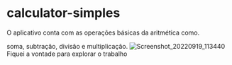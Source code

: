 # calculator-simples

O aplicativo conta com as operações básicas da aritmética como.

soma, subtração, divisão e multiplicação. 
![Screenshot_20220919_113440](https://user-images.githubusercontent.com/72363971/191099732-3083db06-9004-40fa-b0cc-aa48ee01ddac.png)
Fiquei a vontade para explorar o trabalho
